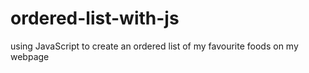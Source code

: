 # ordered-list-with-js
using JavaScript to create an ordered list of my favourite foods on my webpage
